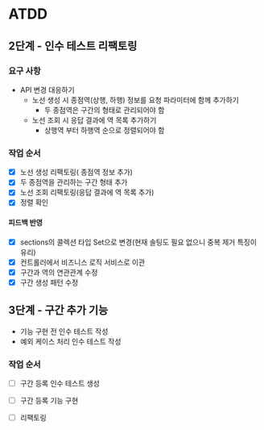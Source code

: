 # ATDD

## 2단계 - 인수 테스트 리팩토링

### 요구 사항
* API 변경 대응하기
    * 노선 생성 시 종점역(상행, 하행) 정보를 요청 파라미터에 함께 추가하기
        * 두 종점역은 구간의 형태로 관리되어야 함
    * 노선 조회 시 응답 결과에 역 목록 추가하기
        * 상행역 부터 하행역 순으로 정렬되어야 함

### 작업 순서

* [x] 노선 생성 리팩토링( 종점역 정보 추가)
* [x] 두 종점역을 관리하는 구간 형태 추가
* [x] 노선 조회 리팩토링(응답 결과에 역 목록 추가)
* [x] 정렬 확인

#### 피드백 반영

* [x] sections의 콜렉션 타입 Set으로 변경(현재 솔팅도 필요 없으니 중복 제거 특징이 유리)
* [x] 컨트롤러에서 비즈니스 로직 서비스로 이관
* [x] 구간과 역의 연관관계 수정
* [x] 구간 생성 패턴 수정

## 3단계 - 구간 추가 기능
* 기능 구현 전 인수 테스트 작성
* 예외 케이스 처리 인수 테스트 작성

### 작업 순서

* [ ] 구간 등록 인수 테스트 생성
* [ ] 구간 등록 기능 구현
* [ ] 리팩토링







